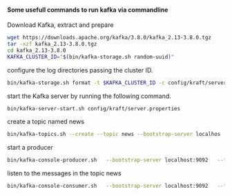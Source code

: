 #### Some usefull commands to run kafka via commandline

Download Kafka, extract and prepare
```bash
wget https://downloads.apache.org/kafka/3.8.0/kafka_2.13-3.8.0.tgz
tar -xzf kafka_2.13-3.8.0.tgz
cd kafka_2.13-3.8.0
KAFKA_CLUSTER_ID="$(bin/kafka-storage.sh random-uuid)"
```

configure the log directories passing the cluster ID.
```bash
bin/kafka-storage.sh format -t $KAFKA_CLUSTER_ID -c config/kraft/server.properties
```

start the Kafka server by running the following command.
```bash
bin/kafka-server-start.sh config/kraft/server.properties
```

create a topic named news
```bash
bin/kafka-topics.sh --create --topic news --bootstrap-server localhos
```

start a producer
```bash
bin/kafka-console-producer.sh   --bootstrap-server localhost:9092   --topic news
```

listen to the messages in the topic news
```bash
bin/kafka-console-consumer.sh   --bootstrap-server localhost:9092   --topic news   --from-beginning
```